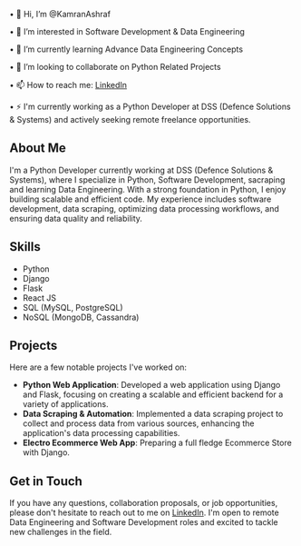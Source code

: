 • 👋 Hi, I’m @KamranAshraf

• 👀 I’m interested in Software Development & Data Engineering

• 🌱 I’m currently learning Advance Data Engineering Concepts

• 💞️ I’m looking to collaborate on Python Related Projects

• 📫 How to reach me: [LinkedIn](https://www.linkedin.com/in/kamran-ashraf-python28/)

• ⚡ I'm currently working as a Python Developer at DSS (Defence Solutions & Systems) and actively seeking remote freelance opportunities.

## About Me

I'm a Python Developer currently working at DSS (Defence Solutions & Systems), where I specialize in Python, Software Development, sacraping and learning Data Engineering. With a strong foundation in Python, I enjoy building scalable and efficient code. My experience includes software development, data scraping, optimizing data processing workflows, and ensuring data quality and reliability.

## Skills

- Python
- Django
- Flask
- React JS
- SQL (MySQL, PostgreSQL)
- NoSQL (MongoDB, Cassandra)

## Projects

Here are a few notable projects I've worked on:

- **Python Web Application**: Developed a web application using Django and Flask, focusing on creating a scalable and efficient backend for a variety of applications.
- **Data Scraping & Automation**: Implemented a data scraping project to collect and process data from various sources, enhancing the application's data processing capabilities.
- **Electro Ecommerce Web App**: Preparing a full fledge Ecommerce Store with Django.

## Get in Touch

If you have any questions, collaboration proposals, or job opportunities, please don't hesitate to reach out to me on [LinkedIn](https://www.linkedin.com/in/kamran-ashraf-python28/). I'm open to remote Data Engineering and Software Development roles and excited to tackle new challenges in the field.

<!---
KamranAshraf10/KamranAshraf10 is a ✨ special ✨ repository because its `README.md` (this file) appears on your GitHub profile.
You can click the Preview link to take a look at your changes.
--->
